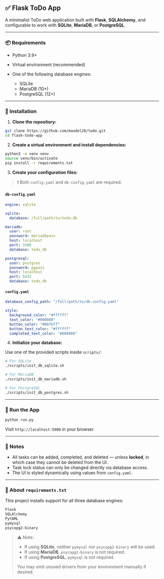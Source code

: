 ## ✅ Flask ToDo App

A minimalist ToDo web application built with **Flask**, **SQLAlchemy**, and configurable to work with **SQLite**, **MariaDB**, or **PostgreSQL**.

---

### 📦 Requirements

* Python 3.9+
* Virtual environment (recommended)
* One of the following database engines:

  * SQLite
  * MariaDB (10+)
  * PostgreSQL (12+)

---

### 🔧 Installation

1. **Clone the repository:**

```bash
git clone https://github.com/maudel28/todo.git
cd flask-todo-app
```

2. **Create a virtual environment and install dependencies:**

```bash
python3 -m venv venv
source venv/bin/activate
pip install -r requirements.txt
```

3. **Create your configuration files:**

> ❗ Both `config.yaml` and `db-config.yaml` are required.

#### `db-config.yaml`

```yaml
engine: sqlite

sqlite:
  database: /full/path/to/todo.db

mariadb:
  user: root
  password: mariadbpass
  host: localhost
  port: 3306
  database: todo_db

postgresql:
  user: postgres
  password: pgpass
  host: localhost
  port: 5432
  database: todo_db
```

#### `config.yaml`

```yaml
database_config_path: "/full/path/to/db-config.yaml"

style:
  background_color: "#ffffff"
  text_color: "#000000"
  button_color: "#007bff"
  button_text_color: "#ffffff"
  completed_text_color: "#888888"
```

4. **Initialize your database:**

Use one of the provided scripts inside `scripts/`:

```bash
# For SQLite
./scripts/init_db_sqlite.sh

# For MariaDB
./scripts/init_db_mariadb.sh

# For PostgreSQL
./scripts/init_db_postgres.sh
```

---

### 🚀 Run the App

```bash
python run.py
```

Visit `http://localhost:5000` in your browser.

---

### 📌 Notes

* All tasks can be added, completed, and deleted — unless **locked**, in which case they cannot be deleted from the UI.
* Task lock status can only be changed directly via database access.
* The UI is styled dynamically using values from `config.yaml`.

---

### 📎 About `requirements.txt`

This project installs support for all three database engines:

```txt
Flask
SQLAlchemy
PyYAML
pymysql
psycopg2-binary
```

> ⚠️ Note:
>
> * If using **SQLite**, neither `pymysql` nor `psycopg2-binary` will be used.
> * If using **MariaDB**, `psycopg2-binary` is not required.
> * If using **PostgreSQL**, `pymysql` is not required.
>
> You may omit unused drivers from your environment manually if desired.
